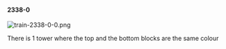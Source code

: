 #### 2338-0
![train-2338-0-0.png](https://github.com/lil-lab/nlvr/raw/master/nlvr/train/images/40/train-2338-0-0.png "train-2338-0-0.png")

There is 1 tower where the top and the bottom blocks are the same colour